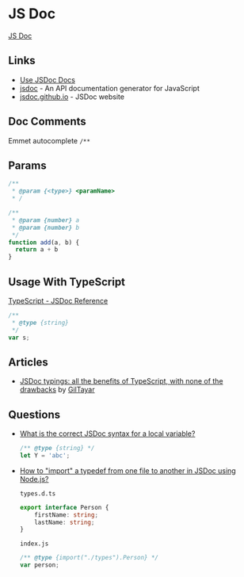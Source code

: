 # JS Doc

[JS Doc](https://jsdoc.app/)


## Links

* [Use JSDoc Docs](https://jsdoc.app/)
* [jsdoc](https://github.com/jsdoc/jsdoc) - An API documentation generator for JavaScript
* [jsdoc.github.io](https://github.com/jsdoc/jsdoc.github.io) - JSDoc website

## Doc Comments

Emmet autocomplete `/**`

## Params

```js
/**
 * @param {<type>} <paramName>
 * /
```

```js
/**
 * @param {number} a
 * @param {number} b
 */
function add(a, b) {
  return a + b
}
```

## Usage With TypeScript

[TypeScript - JSDoc Reference](https://www.typescriptlang.org/docs/handbook/jsdoc-supported-types.html)

```ts
/**
 * @type {string}
 */
var s;
```

## Articles

* [JSDoc typings: all the benefits of TypeScript, with none of the drawbacks](https://gils-blog.tayar.org/posts/jsdoc-typings-all-the-benefits-none-of-the-drawbacks/) by [GilTayar](https://twitter.com/giltayar)

## Questions

* [What is the correct JSDoc syntax for a local variable?](https://stackoverflow.com/q/38708777/1366033)

  ```js
  /** @type {string} */
  let Y = 'abc';
  ```

* [How to "import" a typedef from one file to another in JSDoc using Node.js?](https://stackoverflow.com/q/49836644/1366033)

  `types.d.ts`

  ```ts
  export interface Person {
      firstName: string;
      lastName: string;
  }
  ```

  `index.js`

  ```js
  /** @type {import("./types").Person} */
  var person;
  ```

  